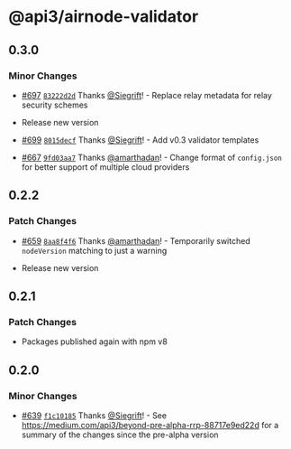 # @api3/airnode-validator

## 0.3.0

### Minor Changes

- [#697](https://github.com/api3dao/airnode/pull/697) [`83222d2d`](https://github.com/api3dao/airnode/commit/83222d2dac841dc71404933555894f24aefa432a) Thanks [@Siegrift](https://github.com/Siegrift)! - Replace relay metadata for relay security schemes

* Release new version

- [#699](https://github.com/api3dao/airnode/pull/699) [`8015decf`](https://github.com/api3dao/airnode/commit/8015decfb985f404b360488d89d8b7e097090b39) Thanks [@Siegrift](https://github.com/Siegrift)! - Add v0.3 validator templates

* [#667](https://github.com/api3dao/airnode/pull/667) [`9fd03aa7`](https://github.com/api3dao/airnode/commit/9fd03aa736d5b1a77c3950783135320c649e7f2d) Thanks [@amarthadan](https://github.com/amarthadan)! - Change format of `config.json` for better support of multiple cloud providers

## 0.2.2

### Patch Changes

- [#659](https://github.com/api3dao/airnode/pull/659)
  [`8aa8f4f6`](https://github.com/api3dao/airnode/commit/8aa8f4f61568df9ad686914731ade648f1879c67) Thanks
  [@amarthadan](https://github.com/amarthadan)! - Temporarily switched `nodeVersion` matching to just a warning

* Release new version

## 0.2.1

### Patch Changes

- Packages published again with npm v8

## 0.2.0

### Minor Changes

- [#639](https://github.com/api3dao/airnode/pull/639)
  [`f1c10185`](https://github.com/api3dao/airnode/commit/f1c10185498d9bafe799661ecd9e361a2c9ea55d) Thanks
  [@Siegrift](https://github.com/Siegrift)! - See https://medium.com/api3/beyond-pre-alpha-rrp-88717e9ed22d for a
  summary of the changes since the pre-alpha version
